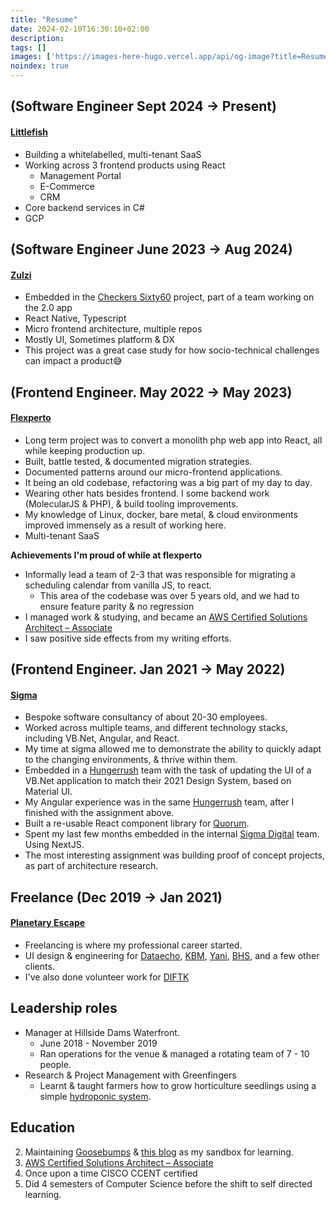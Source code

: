 ```yaml
---
title: "Resume"
date: 2024-02-10T16:30:10+02:00
description: 
tags: []
images: ['https://images-here-hugo.vercel.app/api/og-image?title=Resume']
noindex: true
---
```


## (Software Engineer Sept 2024 -> Present)
#### [Littlefish](https://littlefishapp.com/)

- Building a whitelabelled, multi-tenant SaaS
- Working across 3 frontend products using React
  - Management Portal
  - E-Commerce
  - CRM
- Core backend services in C#
- GCP

## (Software Engineer June 2023 -> Aug 2024)
#### [Zulzi](https://zulzi.com/landing)
- Embedded in the [Checkers Sixty60](https://www.sixty60.co.za/) project, part of a team working on the 2.0 app
- React Native, Typescript
- Micro frontend architecture, multiple repos
- Mostly UI, Sometimes platform & DX
- This project was a great case study for how socio-technical challenges can impact a product😅

## (Frontend Engineer. May 2022 -> May 2023)
#### [Flexperto](https://flexperto.com/en/)
- Long term project was to convert a monolith php web app into React, all while keeping production up.
- Built, battle tested, & documented migration strategies.
- Documented patterns around our micro-frontend applications.
- It being an old codebase, refactoring was a big part of my day to day.
- Wearing other hats besides frontend. I some backend work (MolecularJS & PHP), & build tooling improvements.
- My knowledge of Linux, docker, bare metal, & cloud environments improved immensely as a result of working here.
- Multi-tenant SaaS

**Achievements I'm proud of while at flexperto**
- Informally lead a team of 2-3 that was responsible for migrating a scheduling calendar from vanilla JS, to react.
  - This area of the codebase was over 5 years old, and we had to ensure feature parity & no regression
- I managed work & studying, and became an [AWS Certified Solutions Architect – Associate](https://www.credly.com/badges/9342a916-83b2-489e-969a-aa43af8a0c77/public_url)
- I saw positive side effects from my writing efforts.

## (Frontend Engineer. Jan 2021 -> May 2022)
#### [Sigma](https://sigmadigital.io/)
- Bespoke software consultancy of about 20-30 employees.
- Worked across multiple teams, and different technology stacks, including VB.Net, Angular, and React.
- My time at sigma allowed me to demonstrate the ability to quickly adapt to the changing environments, & thrive within them.
- Embedded in a [Hungerrush](http://hungerrush.com/) team with the task of updating the UI of a VB.Net application to match their 2021 Design System, based on Material UI.
- My Angular experience was in the same [Hungerrush](http://hungerrush.com/) team, after I finished with the assignment above.
- Built a re-usable React component library for [Quorum](https://www.quorumsoftware.com/products).
- Spent my last few months embedded in the internal [Sigma Digital](https://sigmadigital.io) team. Using NextJS.
- The most interesting assignment was building proof of concept projects, as part of architecture research.

## Freelance (Dec 2019 -> Jan 2021)
#### [Planetary Escape](http://planetaryescape.xyz)
- Freelancing is where my professional career started.
- UI design & engineering for [Dataecho](https://www.dataecho.org/), [KBM](https://www.facebook.com/kbm.agency/), [Yani](https://www.figma.com/file/iTbQbo5SBvvMQQ5Y8Co176/Yani-Clean?type=design&node-id=0%3A1&mode=design&t=jmJI1Jp5abAHCz0U-1), [BHS](https://bts-stoic-davinci.netlify.app/), and a few other clients.
- I've also done volunteer work for [DIFTK](https://www.doit4thekidz.org/)

## Leadership roles
- Manager at Hillside Dams Waterfront.
  - June 2018 - November 2019
  - Ran operations for the venue & managed a rotating team of 7 - 10 people.
- Research & Project Management with Greenfingers
  - Learnt & taught farmers how to grow horticulture seedlings using a simple [hydroponic system](https://foodrevolution.org/blog/hydroponics/).

## Education
2. Maintaining [Goosebumps](https://github.com/guidefari/nextgoose/) & [this blog](https://github.com/guidefari/here_hugo) as my sandbox for learning.
3. [AWS Certified Solutions Architect – Associate](https://www.credly.com/badges/9342a916-83b2-489e-969a-aa43af8a0c77/public_url)
4. Once upon a time CISCO CCENT certified
5. Did 4 semesters of Computer Science before the shift to self directed learning.